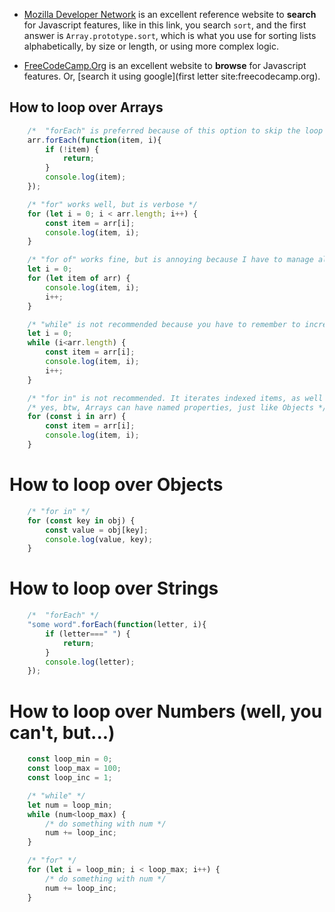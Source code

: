 * [Mozilla Developer Network](https://developer.mozilla.org/en-US/search?q=sort&topic=api&topic=css&topic=canvas&topic=html&topic=http&topic=js&topic=mobile&topic=apps&topic=svg&topic=webdev&topic=standards&topic=webext&topic=webgl) is an excellent reference website to **search** for Javascript features, like in this link, you search `sort`, and the first answer is `Array.prototype.sort`, which is what you use for sorting lists alphabetically, by size or length, or using more complex logic.  
  
* [FreeCodeCamp.Org](https://guide.freecodecamp.org/miscellaneous/capitalize-the-first-letter-of-a-string/) is an excellent website to **browse** for Javascript features. Or, [search it using google](first letter site:freecodecamp.org).  
  
  
## How to loop over Arrays  
```javascript  
    /*  "forEach" is preferred because of this option to skip the loop item */  
    arr.forEach(function(item, i){  
        if (!item) {  
            return;  
        }  
        console.log(item);  
    });  
```  
```javascript  
    /* "for" works well, but is verbose */  
    for (let i = 0; i < arr.length; i++) {  
        const item = arr[i];  
        console.log(item, i);  
    }  
```  
```javascript  
    /* "for of" works fine, but is annoying because I have to manage all my own variables */  
    let i = 0;  
    for (let item of arr) {  
        console.log(item, i);  
        i++;  
    }  
```  
```javascript  
    /* "while" is not recommended because you have to remember to increment the index */  
    let i = 0;  
    while (i<arr.length) {  
        const item = arr[i];  
        console.log(item, i);  
        i++;  
    }  
```  
```javascript  
    /* "for in" is not recommended. It iterates indexed items, as well as named properties! */  
    /* yes, btw, Arrays can have named properties, just like Objects */  
    for (const i in arr) {  
        const item = arr[i];  
        console.log(item, i);  
    }  
```  
##  
# How to loop over Objects  
```javascript  
    /* "for in" */  
    for (const key in obj) {  
        const value = obj[key];  
        console.log(value, key);  
    }  
```  
##  
# How to loop over Strings  
```javascript  
    /*  "forEach" */  
    "some word".forEach(function(letter, i){  
        if (letter===" ") {  
            return;  
        }  
        console.log(letter);  
    });  
```  
##  
# How to loop over Numbers (well, you can't, but...)  
```javascript  
    const loop_min = 0;  
    const loop_max = 100;  
    const loop_inc = 1;  
```  
```javascript  
    /* "while" */  
    let num = loop_min;  
    while (num<loop_max) {  
        /* do something with num */  
        num += loop_inc;  
    }  
```  
```javascript  
    /* "for" */  
    for (let i = loop_min; i < loop_max; i++) {  
        /* do something with num */  
        num += loop_inc;  
    }  
```
